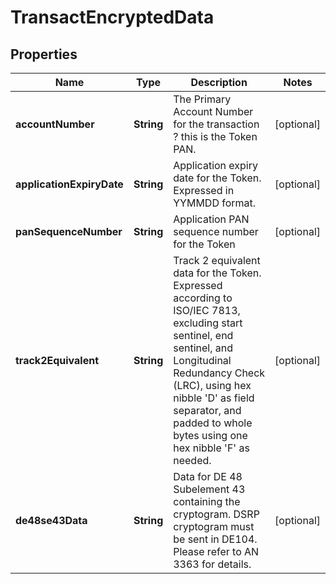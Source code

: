 

# TransactEncryptedData


## Properties

| Name | Type | Description | Notes |
|------------ | ------------- | ------------- | -------------|
|**accountNumber** | **String** | The Primary Account Number for the transaction ? this is the Token PAN.  |  [optional] |
|**applicationExpiryDate** | **String** | Application expiry date for the Token. Expressed in YYMMDD format.  |  [optional] |
|**panSequenceNumber** | **String** | Application PAN sequence number for the Token  |  [optional] |
|**track2Equivalent** | **String** | Track 2 equivalent data for the Token. Expressed according to ISO/IEC 7813, excluding start sentinel, end sentinel, and Longitudinal Redundancy Check (LRC), using hex nibble &#39;D&#39; as field separator, and padded to whole bytes using one hex nibble &#39;F&#39; as needed.  |  [optional] |
|**de48se43Data** | **String** | Data for DE 48 Subelement 43 containing the cryptogram. DSRP cryptogram must be sent in DE104. Please refer to AN 3363 for details.  |  [optional] |



